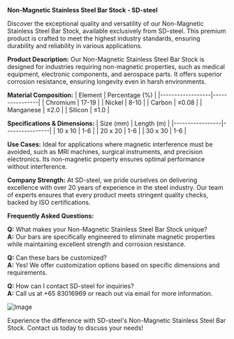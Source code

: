**Non-Magnetic Stainless Steel Bar Stock - SD-steel**

Discover the exceptional quality and versatility of our Non-Magnetic Stainless Steel Bar Stock, available exclusively from SD-steel. This premium product is crafted to meet the highest industry standards, ensuring durability and reliability in various applications.

**Product Description:**
Our Non-Magnetic Stainless Steel Bar Stock is designed for industries requiring non-magnetic properties, such as medical equipment, electronic components, and aerospace parts. It offers superior corrosion resistance, ensuring longevity even in harsh environments.

**Material Composition:**
| Element         | Percentage (%) |
|------------------|----------------|
| Chromium        | 17-19          |
| Nickel           | 8-10           |
| Carbon           | ≤0.08          |
| Manganese        | ≤2.0           |
| Silicon          | ≤1.0           |

**Specifications & Dimensions:**
| Size (mm)       | Length (m)     |
|-----------------|----------------|
| 10 x 10         | 1-6            |
| 20 x 20         | 1-6            |
| 30 x 30         | 1-6            |

**Use Cases:**
Ideal for applications where magnetic interference must be avoided, such as MRI machines, surgical instruments, and precision electronics. Its non-magnetic property ensures optimal performance without interference.

**Company Strength:**
At SD-steel, we pride ourselves on delivering excellence with over 20 years of experience in the steel industry. Our team of experts ensures that every product meets stringent quality checks, backed by ISO certifications.

**Frequently Asked Questions:**

**Q:** What makes your Non-Magnetic Stainless Steel Bar Stock unique?  
**A:** Our bars are specifically engineered to eliminate magnetic properties while maintaining excellent strength and corrosion resistance.

**Q:** Can these bars be customized?  
**A:** Yes! We offer customization options based on specific dimensions and requirements.

**Q:** How can I contact SD-steel for inquiries?  
**A:** Call us at +65 83016969 or reach out via email for more information.

![Image](https://github.com/user-attachments/assets/2567258e-e124-4816-932d-1809bd27ef0b)

Experience the difference with SD-steel's Non-Magnetic Stainless Steel Bar Stock. Contact us today to discuss your needs!